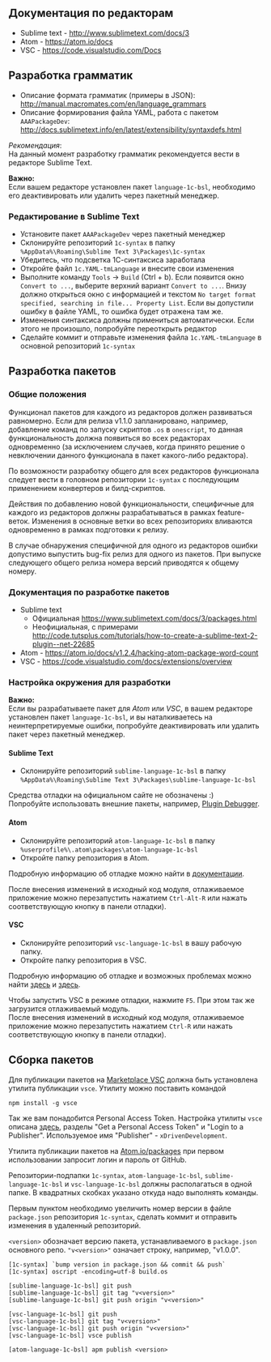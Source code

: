 ## Документация по редакторам

* Sublime text - http://www.sublimetext.com/docs/3
* Atom - https://atom.io/docs
* VSC - https://code.visualstudio.com/Docs

## Разработка грамматик

* Описание формата грамматик (примеры в JSON): http://manual.macromates.com/en/language_grammars
* Описание формирования файла YAML, работа с пакетом `AAAPackageDev`: http://docs.sublimetext.info/en/latest/extensibility/syntaxdefs.html

*Рекомендация*:  
На данный момент разработку грамматик рекомендуется вести в редакторе
Sublime Text.

**Важно:**  
Если вашем редакторе установлен пакет `language-1c-bsl`, необходимо его
деактивировать или удалить через пакетный менеджер.  

### Редактирование в Sublime Text
* Установите пакет `AAAPackageDev` через пакетный менеджер
* Склонируйте репозиторий `1c-syntax` в папку
  `%AppData%\Roaming\Sublime Text 3\Packages\1c-syntax`
* Убедитесь, что подсветка 1С-синтаксиса заработала
* Откройте файл `1c.YAML-tmLanguage` и внесите свои изменения
* Выполните команду `Tools` -> `Build` (Ctrl + b). Если появится окно
  `Convert to ...`, выберите верхний вариант `Convert to ...`.
  Внизу должно открыться окно с информацией и текстом
  `No target format specified, searching in file... Property List`.
  Если вы допустили ошибку в файле YAML, то ошибка будет отражена там же.
* Изменения синтаксиса должны примениться автоматически. Если этого не
  произошло, попробуйте переоткрыть редактор
* Сделайте коммит и отправьте изменения файла `1c.YAML-tmLanguage` в основной
  репозиторий `1c-syntax`

## Разработка пакетов

### Общие положения

Функционал пакетов для каждого из редакторов должен развиваться равномерно.
Если для релиза v1.1.0 запланировано, например, добавление команд по запуску
скриптов `.os` в `onescript`, то данная функциональность должна появиться во
всех редакторах одновременно (за исключением случаев, когда принято решение о
невключении данного функционала в пакет какого-либо редактора).

По возможности разработку общего для всех редакторов функционала следует вести
в головном репозитории `1c-syntax` с последующим применением конвертеров и
билд-скриптов.

Действия по добавлению новой функциональности, специфичные для каждого из
редакторов должны разрабатываться в рамках feature-веток.
Изменения в основные ветки во всех репозиториях вливаются одновременно в рамках
подготовки к релизу.

В случае обнаружения специфичной для одного из редакторов ошибки допустимо
выпустить bug-fix релиз для одного из пакетов. При выпуске следующего общего
релиза номера версий приводятся к общему номеру.

### Документация по разработке пакетов

* Sublime text
  * Официальная https://www.sublimetext.com/docs/3/packages.html
  * Неофициальная, с примерами
    http://code.tutsplus.com/tutorials/how-to-create-a-sublime-text-2-plugin--net-22685
* Atom - https://atom.io/docs/v1.2.4/hacking-atom-package-word-count
* VSC - https://code.visualstudio.com/docs/extensions/overview

### Настройка окружения для разработки

**Важно:**  
Если вы разрабатываете пакет для *Atom* или *VSC*, в вашем редакторе установлен
пакет `language-1c-bsl`, и вы наталкиваетесь на неинтерпретируемые ошибки,
попробуйте деактивировать или удалить пакет через пакетный менеджер.

#### Sublime Text
* Склонируйте репозиторий `sublime-language-1c-bsl` в папку
  `%AppData%\Roaming\Sublime Text 3\Packages\sublime-language-1c-bsl`

Средства отладки на официальном сайте не обозначены :)  
Попробуйте использовать внешние пакеты, например, [Plugin Debugger](https://packagecontrol.io/packages/Plugin%20Debugger).

#### Atom

* Склонируйте репозиторий `atom-language-1c-bsl` в папку
`%userprofile%\.atom\packages\atom-language-1c-bsl`  
* Откройте папку репозитория в Atom.

Подробную информацию об отладке можно найти в
[документации](https://atom.io/docs/v1.2.4/hacking-atom-debugging).

После внесения изменений в исходный код модуля, отлаживаемое приложение можно
перезапустить нажатием `Ctrl-Alt-R` или нажать соответствующую кнопку в панели
отладки).

#### VSC

* Склонируйте репозиторий `vsc-language-1c-bsl` в вашу рабочую папку.  
* Откройте папку репозитория в VSC.

Подробную информацию об отладке и возможных проблемах можно найти
[здесь](https://atom.io/docs/v1.2.4/hacking-atom-package-word-count#basic-debugging)
и [здесь](https://code.visualstudio.com/docs/extensions/debugging-extensions).

Чтобы запустить VSC в режиме отладки, нажмите `F5`. При этом так же загрузится
отлаживаемый модуль.  
После внесения изменений в исходный код модуля, отлаживаемое приложение можно
перезапустить нажатием `Ctrl-R` или нажать соответствующую кнопку в панели
отладки).

## Сборка пакетов

Для публикации пакетов на [Marketplace VSC](https://marketplace.visualstudio.com/#VSCode) должна
быть установлена утилита публикации `vsce`. Утилиту можно поставить командой
```
npm install -g vsce
```
Так же вам понадобится Personal Access Token. Настройка утилиты `vsce` описана
[здесь](https://code.visualstudio.com/docs/tools/vscecli), разделы
"Get a Personal Access Token" и "Login to a Publisher". Используемое имя
"Publisher" - `xDrivenDevelopment`.

Утилита публикации пакетов на [Atom.io/packages](https://atom.io/packages) при
первом использовании запросит логин и пароль от GitHub.

Репозитории-подпапки `1с-syntax`, `atom-language-1c-bsl`, `sublime-language-1c-bsl` и `vsc-language-1c-bsl` должны располагаться в одной папке.
В квадратных скобках указано откуда надо выполнять команды.

Первым пунктом необходимо увеличить номер версии в файле `package.json` репозитория `1с-syntax`, сделать коммит и отправить изменения в удаленный репозиторий.

`<version>` обозначает версию пакета, устанавливаемого в `package.json` основного репо. `"v<version>"` означает строку, например, "v1.0.0".

```
[1с-syntax] `bump version in package.json && commit && push`
[1с-syntax] oscript -encoding=utf-8 build.os

[sublime-language-1c-bsl] git push
[sublime-language-1c-bsl] git tag "v<version>"
[sublime-language-1c-bsl] git push origin "v<version>"

[vsc-language-1c-bsl] git push
[vsc-language-1c-bsl] git tag "v<version>"
[vsc-language-1c-bsl] git push origin "v<version>"
[vsc-language-1c-bsl] vsce publish

[atom-language-1c-bsl] apm publish <version>
```
